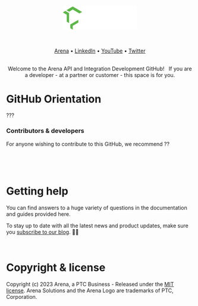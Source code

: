 &nbsp;
<p align="center">
  <a href="https://www.arenasolutions.com" target="_blank">
    <img src="https://github.com/ptc-arena/.github/blob/main/Arena_Green-White_x2000.png" alt="Arena" width="200px">
  </a>
</p>
&nbsp;

<p align="center">
    <a href="https://www.arenasolutions.com">Arena</a> •
    <a href="https://www.linkedin.com/company/arena-solutions/posts/?feedView=all">LinkedIn</a> •
    <a href="https://www.youtube.com/user/Arenasolutions">YouTube</a> •
    <a href="https://twitter.com/arenasolutions">Twitter</a>
    <br /><br />
</p>
<p align="center">
  Welcome to the Arena API and Integration Development GitHub! 
  &nbsp;
  If you are a developer - at a partner or customer - this space is for you.
</p>


# GitHub Orientation

???

### Contributors & developers

For anyone wishing to contribute to this GitHub, we recommend ??

&nbsp;


&nbsp;

# Getting help

You can find answers to a huge variety of questions in the documentation and guides provided here. 

To stay up to date with all the latest news and product updates, make sure you [subscribe to our blog](https://www.arenasolutions.com/blog/). :saxophone::turtle:

&nbsp;

# Copyright & license

Copyright (c) 2023 Arena, a PTC Business - Released under the [MIT license](LICENSE). Arena Solutions and the Arena Logo are trademarks of PTC, Corporation.

